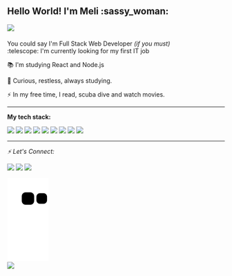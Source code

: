 

<h2> Hello World! I'm Meli :sassy_woman:</h2>
<p> <img src="https://media.giphy.com/media/1C8bHHJturSx2/giphy.gif" width="150"><br> <br> You could say I'm Full Stack Web Developer <em>(if you must) </em><br>
 :telescope: I'm currently looking for my first IT job <br>
  
 :books: I'm studying React and Node.js<br>
  
 :seedling: Curious, restless, always studying.<br>

 :zap: In my free time, I read, scuba dive and watch movies.

 

***
<!--
<a href="https://github.com/anuraghazra/github-readme-stats">
  <img align="center" src="https://github-readme-stats.vercel.app/api?username=melibass&show_icons=true&theme=tokyonight" style="width:50%" />
</a>
<a href="https://github.com/anuraghazra/convoychat">
  <img align="center" src="https://github-readme-stats.vercel.app/api/top-langs/?username=melibass&layout=compact&theme=tokyonight" style="width:50%" />
</a>
-->

**My tech stack:** 
<p align="left">
  <img src="https://img.shields.io/badge/HTML-239120?style=for-the-badge&logo=html5&logoColor=white"> <img src="https://img.shields.io/badge/CSS3-1572B6?style=for-the-badge&logo=css3&logoColor=white"> <img src="https://img.shields.io/badge/JavaScript-F7DF1E?style=for-the-badge&logo=javascript&logoColor=black"> <img src="https://img.shields.io/badge/Node.js-43853D?style=for-the-badge&logo=node.js&logoColor=white"> <img src="https://img.shields.io/badge/Express.js-404D59?style=for-the-badge"> <img src="https://img.shields.io/badge/React-20232A?style=for-the-badge&logo=react&logoColor=61DAFB"> <img src="https://img.shields.io/badge/React_Router-CA4245?style=for-the-badge&logo=react-router&logoColor=white"> <img src="https://img.shields.io/badge/MySQL-00000F?style=for-the-badge&logo=mysql&logoColor=white"> <img src="https://img.shields.io/badge/Netlify-00C7B7?style=for-the-badge&logo=netlify&logoColor=white">
  
</p>

***

<div align="left">

<i> :zap: Let's Connect:</i><br>


<a href="mailto:mbassano@gmail.com"><img src="https://img.shields.io/badge/Gmail-D14836?style=for-the-badge&logo=gmail&logoColor=white"></a>
<a href="https://api.whatsapp.com/send?phone=542262677619"><img src="https://img.shields.io/badge/WhatsApp-25D366?style=for-the-badge&logo=whatsapp&logoColor=white"></a>
<a href="https://www.linkedin.com/in/melinabassano" target="_blank"><img src="https://img.shields.io/badge/LinkedIn-0077B5?style=for-the-badge&logo=linkedin&logoColor=white"></a>
</br>
 


</div>


<img src="https://github.com/rafaballerini/rafaballerini/raw/output/github-contribution-grid-snake.svg" alt="Snake animation" style="max-width: 100%;">
<br>
<img src="http://ForTheBadge.com/images/badges/built-with-love.svg">




<!--
**melibass/melibass** is a ✨ _special_ ✨ repository because its `README.md` (this file) appears on your GitHub profile.

Here are some ideas to get you started:

- 🔭 I’m currently working on ...
- 🌱 I’m currently learning ...
- 👯 I’m looking to collaborate on ...
- 🤔 I’m looking for help with ...
- 💬 Ask me about ...
- 📫 How to reach me: ...
- 😄 Pronouns: ...
- ⚡ Fun fact: ...
-->
